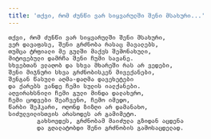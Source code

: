 ```yaml
---
title: 'თქვი, რომ ძუნწი ვარ სიყვარულში შენი მსახური...'
---
```


    თქვი, რომ ძუნწი ვარ სიყვარულში შენი მსახური,
    ვერ დავაფასე, შენი გრძნობა რასაც მავალებს,
    თუმცა ტრფიალი მე გულში მაქვს შემონახული,
    მიტოვებული დამრჩა შენი ჩუმი სავანე.
    სხვებთან ვლაღობ და სხვა მხარეში რას არ ვედები,
    შენი მიჯნური სხვა გრძნობისკენ მივექანები,
    შენგან წასული აღმა-დაღმა დავეხეტები
    და ქარებს ვანდე ჩემი სულის იალქანები.
    აღვირახსნილი ჩემი გული მინდა დალახვრო,
    ჩემი ცოდვები შეაჩვენო, ჩემო იმედო,
    წარბი შეჰკარი, ოღონდ ზიზღი არ დამანახო,
    სიძულვილისთვის არასოდეს არ გამიმეტო.
            გახსოვდეს, გრძნობამ მაიძულა გზიდან აცდენა
            და გღალატობდი შენი გრძნობის გამოსაცდელად.

